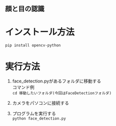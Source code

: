 ## 顔と目の認識

# インストール方法
```
pip install opencv-python
```

# 実行方法

1. face_detection.pyがあるフォルダに移動する<br>コマンド例<br>```cd 移動したいフォルダ(今回はFaceDetectionフォルダ)```

1. カメラをパソコンに接続する

1. プログラムを実行する<br>```python face_detection.py```



